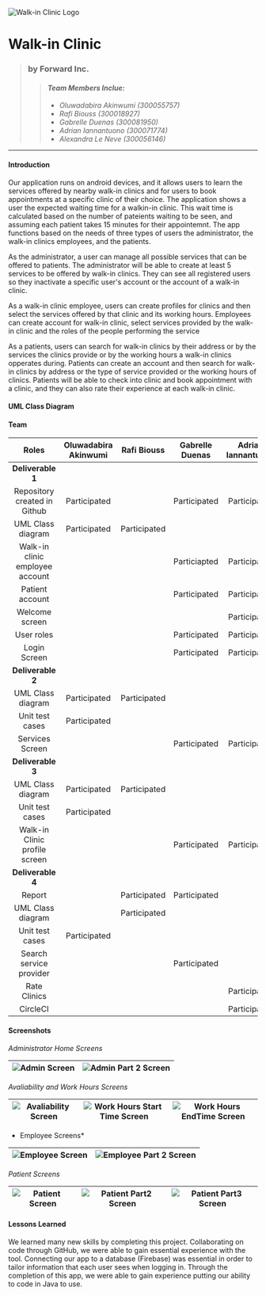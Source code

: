 ![Walk-in Clinic Logo](/app/src/main/res/drawable/heart.png)
# Walk-in Clinic

> ### by Forward Inc.
>> #### *Team Members Inclue:*
>> - *Oluwadabira Akinwumi (300055757)*
>> - *Rafi Biouss (300018927)*
>> - *Gabrelle Duenas (300081950)*
>> - *Adrian Iannantuono (300071774)*
>> - *Alexandra Le Neve (300056146)*

---

#### Introduction
Our application runs on android devices, and it allows users to learn the services offered by nearby 
walk-in clinics and for users to book appointments at a specific clinic of their choice. The 
application shows a user the expected waiting time for a walkin-in clinic. This wait time is 
calculated based on the number of pateients waiting to be seen, and assuming each patient takes 15 
minutes for their appointemnt. The app functions based on the needs of three types of users the 
administrator, the walk-in clinics employees, and the patients. 

As the administrator, a user can manage all possible services that can be offered to patients. The 
administrator will be able to create at least 5 services to be offered by walk-in clinics. They can 
see all registered users so they inactivate a specific user's account or the account of a walk-in 
clinic. 

As a walk-in clinic employee, users can create profiles for clinics and then select the services 
offered by that clinic and its working hours. Employees can create account for walk-in clinic, select 
services provided by the walk-in clinic and the roles of the people performing the service

As a patients, users can search for walk-in clinics by their address or by the services the clinics 
provide or by the working hours a walk-in clinics opperates during. Patients can create an account 
and then search for walk-in clinics by address or the type of service provided or the working hours 
of clinics. Patients will be able to check into clinic and book appointment with a clinic, and they 
can also rate their experience at each walk-in clinic.

#### UML Class Diagram


#### Team 

| Roles | Oluwadabira Akinwumi | Rafi Biouss | Gabrelle Duenas | Adrian Iannantuono | Alexandra Le Neve |
| :---: | :---: | :---: | :---: | :---: | :---: |
| **Deliverable 1** |
| Repository created in Github | Participated |  | Participated | Participated |  |
| UML Class diagram | Participated | Participated |  |  |  |
| Walk-in clinic employee account |  |  | Particiapted | Participated |  |
| Patient account |  |  | Participated | Participated |  |
| Welcome screen |  |  |  | Participated |  |
| User roles |  |  | Participated | Participated |  |
| Login Screen |  |  | Participated | Participated |  |
| **Deliverable 2** |
| UML Class diagram | Participated | Participated |  |  |  |
| Unit test cases | Participated |  |  |  |  |
| Services Screen |  |  | Participated | Participated |  |
| **Deliverable 3** |
| UML Class diagram | Participated | Participated |  |  |  |
| Unit test cases | Participated |  |  |  |  |
| Walk-in Clinic profile screen |  |  | Participated | Participated |  |
| **Deliverable 4** |
| Report |  | Participated | Participated |  | Participated |
| UML Class diagram |  | Participated |  |  |  |
| Unit test cases | Participated |  |  |  |  |
| Search service provider |  |  | Participated |  |  |
| Rate Clinics |  |  |  | Participated |  |
| CircleCI |  |  |  | Participated |  |


#### Screenshots 

*Administrator Home Screens*

| ![Admin Screen](/Screenshots/AdminUpdateScreen.JPG) | ![Admin Part 2 Screen](/Screenshots/AdminSelectRolePreformServiceScreen.JPG) |
| :---: | :---: |


*Avaliability and Work Hours Screens*

| ![Avaliability Screen](/Screenshots/AvaliabilityScreen.JPG) | ![Work Hours Start Time Screen](/Screenshots/AvaliabilityStartTimeScreen.JPG) | ![Work Hours EndTime Screen](/Screenshots/AvaliabilityEndTimeScreen.JPG) |
| :---: | :---: | :---: |


* Employee Screens*

| ![Employee Screen](/Screenshots/EmpolyeeScreen.JPG) | ![Employee Part 2 Screen](/Screenshots/EmpolyeeSelectServiceScreen.JPG) |
| :---: | :---: |


*Patient Screens*

| ![Patient Screen](/Screenshots/ClientScreen.JPG) | ![Patient Part2 Screen](/Screenshots/ClientSearchClinicScreen.JPG) | ![Patient Part3 Screen](/Screenshots/BookAppointmentOrRateClinicScreen.JPG) |
| :---: | :---: | :---: |

#### Lessons Learned 
We learned many new skills by completing this project. Collaborating on code through GitHub, we were able to gain essential experience with the tool. Connecting our app to a database (Firebase) was essential in order to tailor information that each user sees when logging in. Through the completion of this app, we were able to gain experience putting our ability to code in Java to use.
